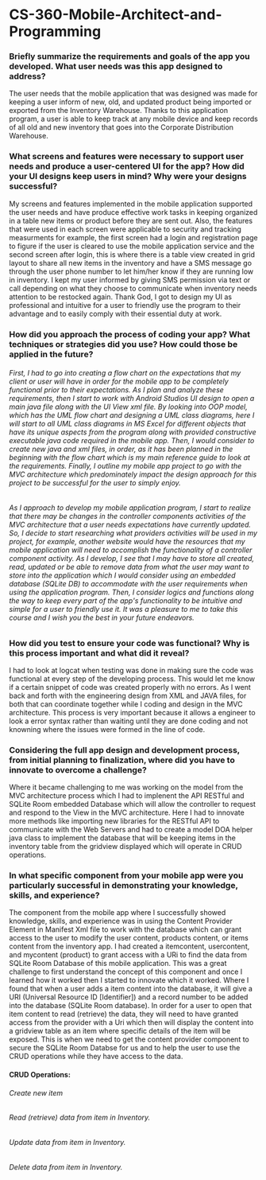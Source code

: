 # CS-360-Mobile-Architect-and-Programming
### Briefly summarize the requirements and goals of the app you developed. What user needs was this app designed to address?
The user needs that the mobile application that was designed was made for keeping a user inform of new, old, and updated product being imported or exported from the Inventory Warehouse. Thanks to this application program, a user is able to keep track at any mobile device and keep records of all old and new inventory that goes into the Corporate Distribution Warehouse.
### What screens and features were necessary to support user needs and produce a user-centered UI for the app? How did your UI designs keep users in mind? Why were your designs successful?
My screens and features implemented in the mobile application supported the user needs and have produce effective work tasks in keeping organized in a table new items or product before they are sent out. Also, the features that were used in each screen were applicable to security and tracking measurments for example, the first screen had a login and registration page to figure if the user is cleared to use the mobile application service and the second screen after login, this is where there is a table view created in grid layout to share all new items in the inventory and have a SMS message go through the user phone number to let him/her know if they are running low in inventory. I kept my user informed by giving SMS permission via text or call depending on what they choose to communicate when inventory needs attention to be restocked again. Thank God, I got to design my UI as professional and intuitive for a user to friendly use the program to their advantage and to easily comply with their essential duty at work.
### How did you approach the process of coding your app? What techniques or strategies did you use? How could those be applied in the future?
###### First, I had to go into creating a flow chart on the expectations that my client or user will have in order for the mobile app to be completely functional prior to their expectations. As I plan and analyze these requirements, then I start to work with Android Studios UI design to open a main java file along with the UI View xml file. By looking into OOP model, which has the UML flow chart and designing a UML class diagrams, here I will start to all UML class diagrams in MS Excel for different objects that have its unique aspects from the program along with provided constructive executable java code required in the mobile app. Then, I would consider to create new java and xml files, in order, as it has been planned in the beginning with the flow chart which is my main reference guide to look at the requirements. Finally, I outline my mobile app project to go with the MVC architecture which predominately impact the design approach for this project to be successful for the user to simply enjoy.
###### As I approach to develop my mobile application program, I start to realize that there may be changes in the controller components activities of the MVC architecture that a user needs expectations have currently updated. So, I decide to start researching what providers activities will be used in my project, for example, another website would have the resources that my mobile application will need to accomplish the functionality of a controller component activity. As I develop, I see that I may have to store all created, read, updated or be able to remove data from what the user may want to store into the application which I would consider using an embedded database (SQLite DB) to accommodate with the user requirements when using the application program. Then, I consider logics and functions along the way to keep every part of the app's functionality to be intuitive and simple for a user to friendly use it. It was a pleasure to me to take this course and I wish you the best in your future endeavors.
### How did you test to ensure your code was functional? Why is this process important and what did it reveal?
I had to look at logcat when testing was done in making sure the code was functional at every step of the developing process. This would let me know if a certain snippet of code was created properly with no errors. As I went back and forth with the engineering design from XML and JAVA files, for both that can coordinate together while I coding and design in the MVC architecture. This process is very important because it allows a engineer to look a error syntax rather than waiting until they are done coding and not knowning where the issues were formed in the line of code. 
### Considering the full app design and development process, from initial planning to finalization, where did you have to innovate to overcome a challenge?
Where it became challenging to me was working on the model from the MVC architecture process which I had to implenent the API RESTful and SQLite Room embedded Database which will allow the controller to request and respond to the View in the MVC architecture. Here I had to innovate more methods like importing new libraries for the RESTful API to communicate with the Web Servers and had to create a model DOA helper java class to implement the database that will be keeping items in the inventory table from the gridview displayed which will operate in CRUD operations. 
### In what specific component from your mobile app were you particularly successful in demonstrating your knowledge, skills, and experience?
The component from the mobile app where I successfully showed knowledge, skills, and experience was in using the Content Provider Element in Manifest Xml file to work with the database which can grant access to the user to modify the user content, products content, or items content from the inventory app. I had created a itemcontent, usercontent, and mycontent (product) to grant access with a URi to find the data from SQLite Room Database of this mobile application. This was a great challenge to first understand the concept of this component and once I learned how it worked then I started to innovate which it worked. Where I found that when a user adds a item content into the database, it will give a URI (Universal Resource ID [Identifier]) and a record number to be added into the database (SQLite Room database). In order for a user to open that item content to read (retrieve) the data, they will need to have granted access from the provider with a Uri which then will display the content into a gridview table as an item where specific details of the item will be exposed. This is when we need to get the content provider component to secure the SQLite Room Databse for us and to help the user to use the CRUD operations while they have access to the data. 
#### CRUD Operations:
###### Create new item
###### Read (retrieve) data from item in Inventory.
###### Update data from item in Inventory.
###### Delete data from item in Inventory.
